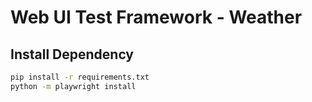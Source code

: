 # Web UI Test Framework - Weather

## Install Dependency
```bash
pip install -r requirements.txt
python -m playwright install
